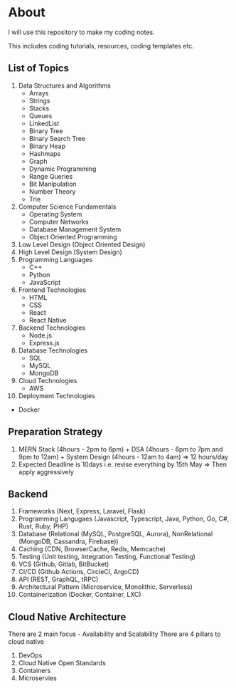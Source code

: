 # About

I will use this repository to make my coding notes.

This includes coding tutorials, resources, coding templates etc.

## List of Topics

1. Data Structures and Algorithms
   - Arrays
   - Strings
   - Stacks
   - Queues
   - LinkedList
   - Binary Tree
   - Binary Search Tree
   - Binary Heap
   - Hashmaps
   - Graph
   - Dynamic Programming
   - Range Queries
   - Bit Manipulation
   - Number Theory
   - Trie
2. Computer Science Fundamentals
   - Operating System
   - Computer Networks
   - Database Management System
   - Object Oriented Programming
3. Low Level Design (Object Oriented Design)
4. High Level Design (System Design)
5. Programming Languages
   - C++
   - Python
   - JavaScript
6. Frontend Technologies
   - HTML
   - CSS
   - React
   - React Native
7. Backend Technologies
   - Node.js
   - Express.js
8. Database Technologies
   - SQL
   - MySQL
   - MongoDB
9. Cloud Technologies
   - AWS
10. Deployment Technologies

- Docker

## Preparation Strategy

1. MERN Stack (4hours - 2pm to 6pm) + DSA (4hours - 6pm to 7pm and 9pm to 12am) + System Design (4hours - 12am to 4am) => 12 hours/day
2. Expected Deadline is 10days i.e. revise everything by 15th May => Then apply aggressively


## Backend 
1. Frameworks (Next, Express, Laravel, Flask)
2. Programming Langugaes (Javascript, Typescript, Java, Python, Go, C#, Rust, Ruby, PHP)
3. Database (Relational (MySQL, PostgreSQL, Aurora), NonRelational (MongoDB, Cassandra, Firebase))
4. Caching (CDN, BrowserCache, Redis, Memcache)
5. Testing (Unit testing, Integration Testing, Functional Testing)
6. VCS (Github, Gitlab, BitBucket)
7. CI/CD (Github Actions, CircleCI, ArgoCD)
8. API (REST, GraphQL, tRPC)
9. Architectural Pattern (Microservice, Monolithic, Serverless)
10. Containerization (Docker, Container, LXC)

## Cloud Native Architecture

There are 2 main focus - Availability and Scalability
There are 4 pillars to cloud native 
1. DevOps
2. Cloud Native Open Standards
3. Containers
4. Microservies